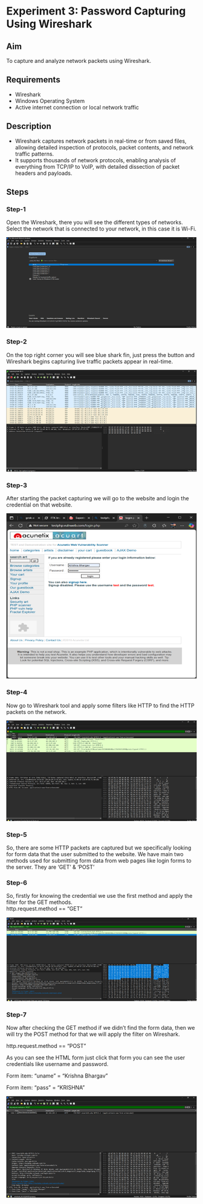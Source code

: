 # Experiment 3: Password Capturing Using Wireshark

## Aim
To capture and analyze network packets using Wireshark.

## Requirements
- Wireshark
- Windows Operating System
- Active internet connection or local network traffic

## Description
- Wireshark captures network packets in real-time or from saved files, allowing detailed inspection of protocols, packet contents, and network traffic patterns.
- It supports thousands of network protocols, enabling analysis of everything from TCP/IP to VoIP, with detailed dissection of packet headers and payloads.

## Steps

### Step-1
Open the Wireshark, there you will see the different types of networks. Select the network that is connected to your network, in this case it is Wi-Fi.

![(images/step1.png)](https://github.com/Krishnabhargav08/DIGITAL-FORENSICS-LAB-EXERCISES/blob/81e4b3ac1b4592b23df85c0793e4efb92ddd373d/images/Ex-3%20im1.png)

### Step-2
On the top right corner you will see blue shark fin, just press the button and Wireshark begins capturing live traffic packets appear in real-time.

![(images/step2.png)](https://github.com/Krishnabhargav08/DIGITAL-FORENSICS-LAB-EXERCISES/blob/81e4b3ac1b4592b23df85c0793e4efb92ddd373d/images/Ex-3%20im2.png)

### Step-3
After starting the packet capturing we will go to the website and login the credential on that website.

![(images/step3.png)](https://github.com/Krishnabhargav08/DIGITAL-FORENSICS-LAB-EXERCISES/blob/81e4b3ac1b4592b23df85c0793e4efb92ddd373d/images/Ex-3%20im3.png)

### Step-4
Now go to Wireshark tool and apply some filters like HTTP to find the HTTP packets on the network.

![(images/step4.png)](https://github.com/Krishnabhargav08/DIGITAL-FORENSICS-LAB-EXERCISES/blob/81e4b3ac1b4592b23df85c0793e4efb92ddd373d/images/Ex-3%20im4.png)

### Step-5
So, there are some HTTP packets are captured but we 
specifically looking for form data that the user submitted to the 
website. We have main two methods used for submitting form 
data from web pages like login forms to the server. They are ‘GET’ 
& ‘POST’ 

### Step-6
So, firstly for knowing the credential we use the first method and apply the filter for the GET methods.  
http.request.method == “GET”

![(images/step5.png)](https://github.com/Krishnabhargav08/DIGITAL-FORENSICS-LAB-EXERCISES/blob/81e4b3ac1b4592b23df85c0793e4efb92ddd373d/images/Ex-3%20im5.png)

### Step-7
Now after checking the GET method if we didn’t find the form data, then we will try the POST method for that we will apply the filter on Wireshark.  

http.request.method == “POST”

As you can see the HTML form just click that form you can see the user credentials like username and password.  

Form item: “uname” = “Krishna Bhargav”  

Form item: “pass” = “KRISHNA”

![(images/step6.png)](https://github.com/Krishnabhargav08/DIGITAL-FORENSICS-LAB-EXERCISES/blob/81e4b3ac1b4592b23df85c0793e4efb92ddd373d/images/Ex-3%20im6.png)
